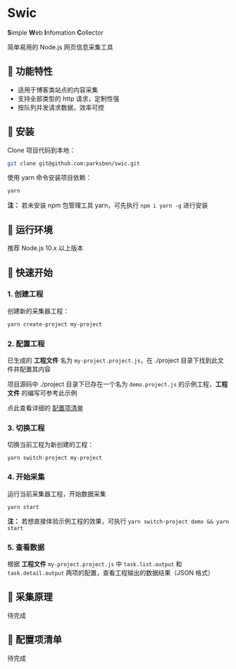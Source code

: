 # Swic

**S**imple **W**eb **I**nfomation **C**ollector

简单易用的 Node.js 网页信息采集工具

## 🍺 功能特性

- 适用于博客类站点的内容采集
- 支持全部类型的 http 请求，定制性强
- 按队列并发请求数据，效率可控

## 🍿 安装

Clone 项目代码到本地：

```bash
git clone git@github.com:parksben/swic.git
```

使用 yarn 命令安装项目依赖：

```bash
yarn
```

**注：** 若未安装 npm 包管理工具 yarn，可先执行 `npm i yarn -g` 进行安装

## 🍳 运行环境

推荐 Node.js 10.x 以上版本

## 🌭 快速开始

### 1. 创建工程

创建新的采集器工程：

```bash
yarn create-project my-project
```

### 2. 配置工程

已生成的 **工程文件** 名为 `my-project.project.js`，在 ./project 目录下找到此文件并配置其内容

项目源码中 ./project 目录下已存在一个名为 `demo.project.js` 的示例工程，**工程文件** 的编写可参考此示例

点此查看详细的 [配置项清单](#-配置项清单)

### 3. 切换工程

切换当前工程为新创建的工程：

```
yarn switch-project my-project
```

### 4. 开始采集

运行当前采集器工程，开始数据采集

```
yarn start
```

**注：** 若想直接体验示例工程的效果，可执行 `yarn switch-project demo && yarn start`

### 5. 查看数据

根据 **工程文件** `my-project.project.js` 中 `task.list.output` 和 `task.detail.output` 两项的配置，查看工程输出的数据结果（JSON 格式）

## 🍩 采集原理

待完成

## 🍔 配置项清单

待完成

